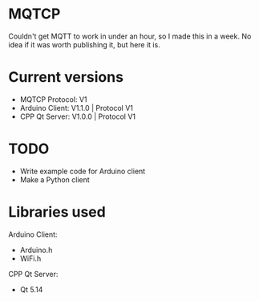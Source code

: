 # MQTCP
Couldn't get MQTT to work in under an hour, so I made this in a week. No idea if it was worth publishing it, but here it is.

# Current versions
- MQTCP Protocol: V1
- Arduino Client: V1.1.0 | Protocol V1
- CPP Qt Server: V1.0.0 | Protocol V1

# TODO
- Write example code for Arduino client
- Make a Python client

# Libraries used

Arduino Client:
- Arduino.h
- WiFi.h
  
CPP Qt Server:
- Qt 5.14
